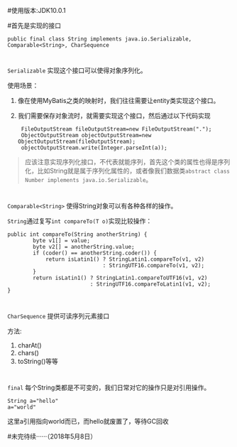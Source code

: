 #使用版本:JDK10.0.1

#首先是实现的接口

    public final class String implements java.io.Serializable, Comparable<String>, CharSequence

#
`Serializable` 实现这个接口可以使得对象序列化。

使用场景：
1. 像在使用MyBatis之类的映射时，我们往往需要让entity类实现这个接口。
2. 我们需要保存对象流时，就需要实现这个接口，然后通过以下代码实现

        FileOutputStream fileOutputStream=new FileOutputStream(".");
        ObjectOutputStream objectOutputStream=new ObjectOutputStream(fileOutputStream);
        objectOutputStream.write(Integer.parseInt(a));
> 应该注意实现序列化接口，不代表就能序列，首先这个类的属性也得是序列化，比如String就是属于序列化属性的，或者像我们数据类`abstract class Number implements java.io.Serializable`。

#
`Comparable<String>` 使得String对象可以有各种各样的操作。

`String`通过复写`int compareTo(T o)`实现比较操作：

    public int compareTo(String anotherString) {
            byte v1[] = value;
            byte v2[] = anotherString.value;
            if (coder() == anotherString.coder()) {
                return isLatin1() ? StringLatin1.compareTo(v1, v2)
                                  : StringUTF16.compareTo(v1, v2);
            }
            return isLatin1() ? StringLatin1.compareToUTF16(v1, v2)
                              : StringUTF16.compareToLatin1(v1, v2);
    }

#
`CharSequence` 提供可读序列元素接口

方法:
1. charAt()
2. chars()
3. toString()等等

#
`final` 每个String类都是不可变的，我们日常对它的操作只是对引用操作。

    String a="hello"
    a="world"
这里a引用指向world而已，而hello就废置了，等待GC回收

#未完待续······（2018年5月8日）
